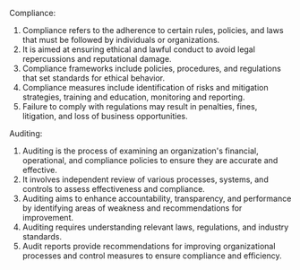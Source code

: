 

Compliance:
1. Compliance refers to the adherence to certain rules, policies, and laws that must be followed by individuals or organizations.
2. It is aimed at ensuring ethical and lawful conduct to avoid legal repercussions and reputational damage.
3. Compliance frameworks include policies, procedures, and regulations that set standards for ethical behavior.
4. Compliance measures include identification of risks and mitigation strategies, training and education, monitoring and reporting.
5. Failure to comply with regulations may result in penalties, fines, litigation, and loss of business opportunities.

Auditing:
1. Auditing is the process of examining an organization's financial, operational, and compliance policies to ensure they are accurate and effective.
2. It involves independent review of various processes, systems, and controls to assess effectiveness and compliance.
3. Auditing aims to enhance accountability, transparency, and performance by identifying areas of weakness and recommendations for improvement.
4. Auditing requires understanding relevant laws, regulations, and industry standards.
5. Audit reports provide recommendations for improving organizational processes and control measures to ensure compliance and efficiency.